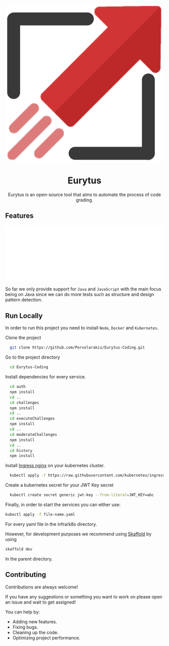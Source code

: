 <p align="center">
  <img src = "logo.svg" alt="LOGO SVG"/>
</p>
<h1 align="center">Eurytus</h1>
<p align="center">Eurytus is an open-source tool that aims to automate the process of code grading.</p>


## Features

![alt text](./features.svg)

So far we only provide support for `Java` and `JavaScript` with the main focus being on Java since we can do more tests such as structure and design pattern detection.
 
## Run Locally
In order to run this project you need to install `Node`, `Docker` and `Kubernetes`.

Clone the project

```bash
  git clone https://github.com/Pervolarakis/Eurytus-Coding.git
```

Go to the project directory

```bash
  cd Eurytus-Coding
```

Install dependencies for every service.

```bash
  cd auth
  npm install
  cd ..
  cd challenges
  npm install
  cd ..
  cd executeChallenges
  npm install
  cd ..
  cd moderateChallenges
  npm install
  cd ..
  cd history
  npm install
```

Install [Ingress nginx](https://kubernetes.github.io/ingress-nginx/deploy/) on your kubernetes cluster.

```bash
  kubectl apply -f https://raw.githubusercontent.com/kubernetes/ingress-nginx/controller-v1.0.4/deploy/static/provider/cloud/deploy.yaml

```

Create a kubernetes secret for your JWT Key secret

```bash
  kubectl create secret generic jwt-key --from-literal=JWT_KEY=abc

```

Finally, in order to start the services you can either use:

```bash
kubectl apply -f file-name.yaml
```

For every yaml file in the infra/k8s directory.

However, for development purposes we recommend using [Skaffold](https://skaffold.dev/docs/install/) by using

```bash
skaffold dev
```

In the parent directory.

## Contributing

Contributions are always welcome!

If you have any suggestions or something you want to work on please open an issue and wait to get assigned!

You can help by:
- Adding new features.
- Fixing bugs.
- Cleaning up the code.
- Optimizing project performance.
  